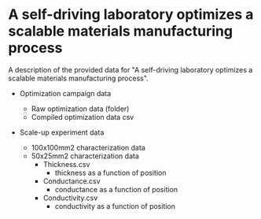 # A self-driving laboratory optimizes a scalable materials manufacturing process 

A description of the provided data for "A self-driving laboratory optimizes a scalable materials manufacturing process".

- Optimization campaign data
  - Raw optimization data (folder)
  - Compiled optimization data csv
    
- Scale-up experiment data
  - 100x100mm2 characterization data
  - 50x25mm2 characterization data
    - Thickness.csv
      - thickness as a function of position
    - Conductance.csv
      - conductance as a function of position
    - Conductivity.csv
      - conductivity as a function of position
  
